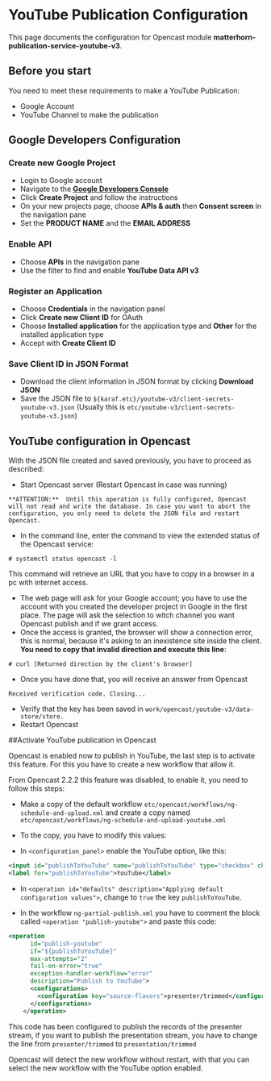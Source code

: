 # YouTube Publication Configuration

This page documents the configuration for Opencast module **matterhorn-publication-service-youtube-v3**.

## Before you start


You need to meet these requirements to make a YouTube Publication:

- Google Account
- YouTube Channel to make the publication

## Google Developers Configuration

### Create new Google Project

- Login to Google account
- Navigate to the [**Google Developers Console**][googledevconsole]
- Click **Create Project** and follow the instructions
- On your new projects page, choose **APIs & auth** then **Consent screen** in the navigation pane
- Set the **PRODUCT NAME** and the **EMAIL ADDRESS**

### Enable API

- Choose **APIs** in the navigation pane
- Use the filter to find and enable **YouTube Data API v3**

### Register an Application

- Choose **Credentials** in the navigation panel
- Click **Create new Client ID** for OAuth
- Choose **Installed application** for the application type and **Other** for the installed application type
- Accept with **Create Client ID**

### Save Client ID in JSON Format

- Download the client information in JSON format by clicking **Download JSON**
- Save the JSON file to `${karaf.etc}/youtube-v3/client-secrets-youtube-v3.json` (Usually this is
  `etc/youtube-v3/client-secrets-youtube-v3.json`)

## YouTube configuration in Opencast

With the JSON file created and saved previously, you have to proceed as described:

- Start Opencast server (Restart Opencast in case was running)

`**ATTENTION:** 
Until this operation is fully configured, Opencast will not read and write the database. In case you want to abort the configuration, you only need to delete the JSON file and restart Opencast.`

- In the command line, enter the command to view the extended status of the Opencast service:

`# systemctl status opencast -l`

This command will retrieve an URL that you have to copy in a browser in a pc with internet access.

- The web page will ask for your Google account; you have to use the account with you created the developer project in Google in the first place. The page will ask the selection to witch channel you want Opencast publish and if we grant access.
- Once the access is granted, the browser will show a connection error, this is normal, because it's asking to an inexistence site inside the client. **You need to copy that invalid direction and execute this line**:

`# curl [Returned direction by the client's browser]`

- Once you have done that, you will receive an answer from Opencast

`Received verification code. Closing... `

- Verify that the key has been saved in `work/opencast/youtube-v3/data-store/store.`
- Restart Opencast

##Activate YouTube publication in Opencast

Opencast is enabled now to publish in YouTube, the last step is to activate this feature. For this you have to create a new workflow that allow it.

From Opencast 2.2.2 this feature was disabled, to enable it, you need to follow this steps:

- Make a copy of the default workflow `etc/opencast/workflows/ng-schedule-and-upload.xml` and create a copy named `etc/opencast/workflows/ng-schedule-and-upload-youtube.xml`

- To the copy, you have to modify this values:

 - In `<configuration_panel>` enable the YouTube option, like this:

```xml
<input id="publishToYouTube" name="publishToYouTube" type="checkbox" checked="checked" class="configField" value="true" />
<label for="publishToYouTube">YouTube</label>
```
 - In `<operation id="defaults" description="Applying default configuration values">`, change to `true` the key `publishToYouTube`.

 - In the workflow `ng-partial-publish.xml` you have to comment the block called `<operation "publish-youtube">` and paste this code:

```xml
<operation
      id="publish-youtube"
      if="${publishToYouTube}"
      max-attempts="2"
      fail-on-error="true"
      exception-handler-workflow="error"
      description="Publish to YouTube">
      <configurations>
        <configuration key="source-flavors">presenter/trimmed</configuration>
      </configurations>
    </operation>
```

This code has been configured to publish the records of the presenter stream, if you want to publish the presentation stream, you have to change the line from `presenter/trimmed` to `presentation/trimmed` 

Opencast will detect the new workflow without restart, with that you can select the new workflow with the YouTube option enabled.

[googledevconsole]: https://console.developers.google.com/project

